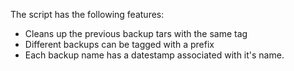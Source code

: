 The script has the following features:

- Cleans up the previous backup tars with the same tag
- Different backups can be tagged with a prefix
- Each backup name has a datestamp associated with it's name.